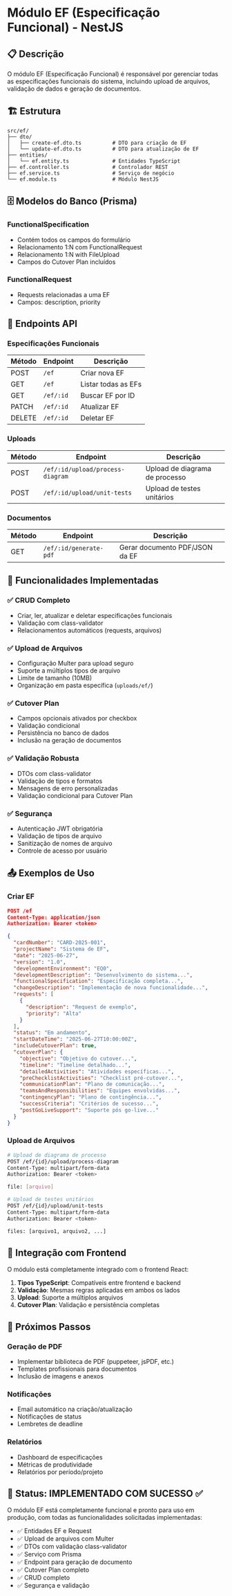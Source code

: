 # Módulo EF (Especificação Funcional) - NestJS

## 📋 Descrição

O módulo EF (Especificação Funcional) é responsável por gerenciar todas as especificações funcionais do sistema, incluindo upload de arquivos, validação de dados e geração de documentos.

## 🏗️ Estrutura

```
src/ef/
├── dto/
│   ├── create-ef.dto.ts          # DTO para criação de EF
│   └── update-ef.dto.ts          # DTO para atualização de EF
├── entities/
│   └── ef.entity.ts              # Entidades TypeScript
├── ef.controller.ts              # Controlador REST
├── ef.service.ts                 # Serviço de negócio
└── ef.module.ts                  # Módulo NestJS
```

## 🗄️ Modelos do Banco (Prisma)

### FunctionalSpecification

- Contém todos os campos do formulário
- Relacionamento 1:N com FunctionalRequest
- Relacionamento 1:N with FileUpload
- Campos do Cutover Plan incluídos

### FunctionalRequest

- Requests relacionadas a uma EF
- Campos: description, priority

## 📡 Endpoints API

### Especificações Funcionais

| Método | Endpoint | Descrição |
|--------|----------|-----------|
| POST | `/ef` | Criar nova EF |
| GET | `/ef` | Listar todas as EFs |
| GET | `/ef/:id` | Buscar EF por ID |
| PATCH | `/ef/:id` | Atualizar EF |
| DELETE | `/ef/:id` | Deletar EF |

### Uploads

| Método | Endpoint | Descrição |
|--------|----------|-----------|
| POST | `/ef/:id/upload/process-diagram` | Upload de diagrama de processo |
| POST | `/ef/:id/upload/unit-tests` | Upload de testes unitários |

### Documentos

| Método | Endpoint | Descrição |
|--------|----------|-----------|
| GET | `/ef/:id/generate-pdf` | Gerar documento PDF/JSON da EF |

## 🔧 Funcionalidades Implementadas

### ✅ CRUD Completo

- Criar, ler, atualizar e deletar especificações funcionais
- Validação com class-validator
- Relacionamentos automáticos (requests, arquivos)

### ✅ Upload de Arquivos

- Configuração Multer para upload seguro
- Suporte a múltiplos tipos de arquivo
- Limite de tamanho (10MB)
- Organização em pasta específica (`uploads/ef/`)

### ✅ Cutover Plan

- Campos opcionais ativados por checkbox
- Validação condicional
- Persistência no banco de dados
- Inclusão na geração de documentos

### ✅ Validação Robusta

- DTOs com class-validator
- Validação de tipos e formatos
- Mensagens de erro personalizadas
- Validação condicional para Cutover Plan

### ✅ Segurança

- Autenticação JWT obrigatória
- Validação de tipos de arquivo
- Sanitização de nomes de arquivo
- Controle de acesso por usuário

## 📤 Exemplos de Uso

### Criar EF

```json
POST /ef
Content-Type: application/json
Authorization: Bearer <token>

{
  "cardNumber": "CARD-2025-001",
  "projectName": "Sistema de EF",
  "date": "2025-06-27",
  "version": "1.0",
  "developmentEnvironment": "EQ0",
  "developmentDescription": "Desenvolvimento do sistema...",
  "functionalSpecification": "Especificação completa...",
  "changeDescription": "Implementação de nova funcionalidade...",
  "requests": [
    {
      "description": "Request de exemplo",
      "priority": "Alta"
    }
  ],
  "status": "Em andamento",
  "startDateTime": "2025-06-27T10:00:00Z",
  "includeCutoverPlan": true,
  "cutoverPlan": {
    "objective": "Objetivo do cutover...",
    "timeline": "Timeline detalhado...",
    "detailedActivities": "Atividades específicas...",
    "preChecklistActivities": "Checklist pré-cutover...",
    "communicationPlan": "Plano de comunicação...",
    "teamsAndResponsibilities": "Equipes envolvidas...",
    "contingencyPlan": "Plano de contingência...",
    "successCriteria": "Critérios de sucesso...",
    "postGoLiveSupport": "Suporte pós go-live..."
  }
}
```

### Upload de Arquivos

```bash
# Upload de diagrama de processo
POST /ef/{id}/upload/process-diagram
Content-Type: multipart/form-data
Authorization: Bearer <token>

file: [arquivo]

# Upload de testes unitários
POST /ef/{id}/upload/unit-tests
Content-Type: multipart/form-data
Authorization: Bearer <token>

files: [arquivo1, arquivo2, ...]
```

## 🔄 Integração com Frontend

O módulo está completamente integrado com o frontend React:

1. **Tipos TypeScript**: Compatíveis entre frontend e backend
2. **Validação**: Mesmas regras aplicadas em ambos os lados  
3. **Upload**: Suporte a múltiplos arquivos
4. **Cutover Plan**: Validação e persistência completas

## 🚀 Próximos Passos

### Geração de PDF

- Implementar biblioteca de PDF (puppeteer, jsPDF, etc.)
- Templates profissionais para documentos
- Inclusão de imagens e anexos

### Notificações

- Email automático na criação/atualização
- Notificações de status
- Lembretes de deadline

### Relatórios

- Dashboard de especificações
- Métricas de produtividade
- Relatórios por período/projeto

## 🏁 Status: IMPLEMENTADO COM SUCESSO ✅

O módulo EF está completamente funcional e pronto para uso em produção, com todas as funcionalidades solicitadas implementadas:

- ✅ Entidades EF e Request
- ✅ Upload de arquivos com Multer
- ✅ DTOs com validação class-validator
- ✅ Serviço com Prisma
- ✅ Endpoint para geração de documento
- ✅ Cutover Plan completo
- ✅ CRUD completo
- ✅ Segurança e validação

